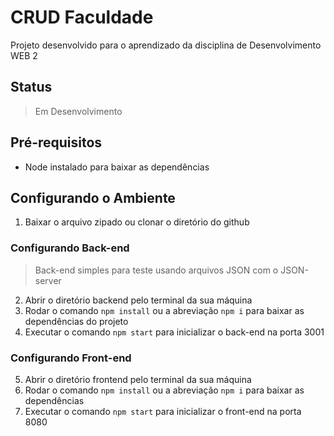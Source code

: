 # CRUD Faculdade
Projeto desenvolvido para o aprendizado da disciplina de Desenvolvimento WEB 2

## Status
> Em Desenvolvimento

## Pré-requisitos
* Node instalado para baixar as dependências

## Configurando o Ambiente
1. Baixar o arquivo zipado ou clonar o diretório do github
### Configurando Back-end
> Back-end simples para teste usando arquivos JSON com o JSON-server
2. Abrir o diretório backend pelo terminal da sua máquina
3. Rodar o comando `npm install` ou a abreviação `npm i` para baixar as dependências do projeto
4. Executar o comando `npm start` para inicializar o back-end na porta 3001
### Configurando Front-end
5. Abrir o diretório frontend pelo terminal da sua máquina
6. Rodar o comando `npm install` ou a abreviação `npm i` para baixar as dependências
7. Executar o comando `npm start` para inicializar o front-end na porta 8080
